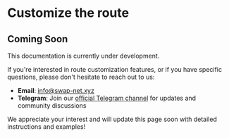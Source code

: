 # Customize the route

## Coming Soon

This documentation is currently under development.

If you're interested in route customization features, or if you have specific questions, please don't hesitate to reach out to us:

- **Email**: [info@swap-net.xyz](mailto:info@swap-net.xyz?subject=Route%20Customization%20Inquiry)
- **Telegram**: Join our [official Telegram channel](https://t.me/swapnetxyz) for updates and community discussions

We appreciate your interest and will update this page soon with detailed instructions and examples!

